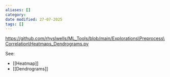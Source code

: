 ```yaml
---
aliases: []
category:
date modified: 27-07-2025
tags: []
---
```

https://github.com/rhyslwells/ML_Tools/blob/main/Explorations\Preprocess\Correlation\Heatmaps_Dendrograms.py

See:
 - [[Heatmap]]
 - [[Dendrograms]]

